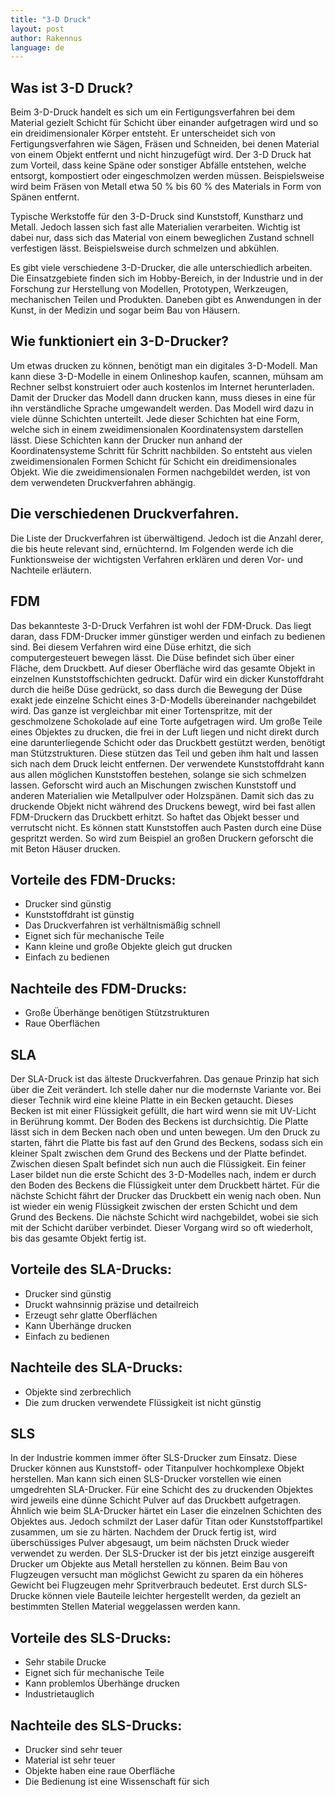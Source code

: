 ```yaml
---
title: "3-D Druck"
layout: post
author: Rakennus
language: de
---
```


## Was ist 3-D Druck?

Beim 3-D-Druck handelt es sich um ein Fertigungsverfahren bei dem Material gezielt Schicht für Schicht über einander aufgetragen wird und so ein dreidimensionaler Körper entsteht.
Er unterscheidet sich von Fertigungsverfahren wie Sägen, Fräsen und Schneiden, bei denen Material von einem Objekt entfernt und nicht hinzugefügt wird. Der 3-D Druck hat zum Vorteil, dass keine Späne oder sonstiger Abfälle entstehen, welche entsorgt, kompostiert oder eingeschmolzen werden müssen. Beispielsweise wird beim Fräsen von Metall etwa 50 % bis 60 % des Materials in Form von Spänen entfernt.

Typische Werkstoffe für den 3-D-Druck sind Kunststoff, Kunstharz und Metall. Jedoch lassen sich fast alle Materialien verarbeiten. Wichtig ist dabei nur, dass sich das Material von einem beweglichen Zustand schnell verfestigen lässt. Beispielsweise durch schmelzen und abkühlen.

Es gibt viele verschiedene 3-D-Drucker, die alle unterschiedlich arbeiten. Die Einsatzgebiete finden sich im Hobby-Bereich, in der Industrie und in der Forschung zur Herstellung von Modellen, Prototypen, Werkzeugen, mechanischen Teilen und Produkten. Daneben gibt es Anwendungen in der Kunst, in der Medizin und sogar beim Bau von Häusern.

## Wie funktioniert ein 3-D-Drucker?

Um etwas drucken zu können, benötigt man ein digitales 3-D-Modell. Man kann diese 3-D-Modelle in einem Onlineshop kaufen, scannen, mühsam am Rechner selbst konstruiert oder auch kostenlos im Internet herunterladen.
Damit der Drucker das Modell dann drucken kann, muss dieses in eine für ihn verständliche Sprache umgewandelt werden. Das Modell wird dazu in viele dünne Schichten unterteilt. Jede dieser Schichten hat eine Form, welche sich in einem zweidimensionalen Koordinatensystem darstellen lässt. Diese Schichten kann der Drucker nun anhand der Koordinatensysteme Schritt für Schritt nachbilden. So entsteht aus vielen zweidimensionalen Formen Schicht für Schicht ein dreidimensionales Objekt. Wie die zweidimensionalen Formen nachgebildet werden, ist von dem verwendeten Druckverfahren abhängig.

## Die verschiedenen Druckverfahren.

Die Liste der Druckverfahren ist überwältigend. Jedoch ist die Anzahl derer, die bis heute relevant sind, ernüchternd. Im Folgenden werde ich die Funktionsweise der wichtigsten Verfahren erklären und deren Vor- und Nachteile erläutern.

## FDM

Das bekannteste 3-D-Druck Verfahren ist wohl der FDM-Druck. Das liegt daran, dass FDM-Drucker immer günstiger werden und einfach zu bedienen sind.
Bei diesem Verfahren wird eine Düse erhitzt, die sich computergesteuert bewegen lässt. Die Düse befindet sich über einer Fläche, dem Druckbett. Auf dieser Oberfläche wird das gesamte Objekt in einzelnen Kunststoffschichten gedruckt. Dafür wird ein dicker Kunstoffdraht durch die heiße Düse gedrückt, so dass durch die Bewegung der Düse exakt jede einzelne Schicht eines 3-D-Modells übereinander nachgebildet wird. Das ganze ist vergleichbar mit einer Tortenspritze, mit der geschmolzene Schokolade auf eine Torte aufgetragen wird.
Um große Teile eines Objektes zu drucken, die frei in der Luft liegen und nicht direkt durch eine darunterliegende Schicht oder das Druckbett gestützt werden, benötigt man Stützstrukturen. Diese stützen das Teil und geben ihm halt und lassen sich nach dem Druck leicht entfernen.
Der verwendete Kunststoffdraht kann aus allen möglichen Kunststoffen bestehen, solange sie sich schmelzen lassen. Geforscht wird auch an Mischungen zwischen Kunststoff und anderen Materialien wie Metallpulver oder Holzspänen.
Damit sich das zu druckende Objekt nicht während des Druckens bewegt, wird bei fast allen FDM-Druckern das Druckbett erhitzt. So haftet das Objekt besser und verrutscht nicht.
Es können statt Kunststoffen auch Pasten durch eine Düse gespritzt werden. So wird zum Beispiel an großen Druckern geforscht die mit Beton Häuser drucken.

## Vorteile des FDM-Drucks:

- Drucker sind günstig
- Kunststoffdraht ist günstig
- Das Druckverfahren ist verhältnismäßig schnell
- Eignet sich für mechanische Teile
- Kann kleine und große Objekte gleich gut drucken
- Einfach zu bedienen

## Nachteile des FDM-Drucks:

- Große Überhänge benötigen Stützstrukturen
- Raue Oberflächen

## SLA

Der SLA-Druck ist das älteste Druckverfahren. Das genaue Prinzip hat sich über die Zeit verändert. Ich stelle daher nur die modernste Variante vor.
Bei dieser Technik wird eine kleine Platte in ein Becken getaucht. Dieses Becken ist mit einer Flüssigkeit gefüllt, die hart wird wenn sie mit UV-Licht in Berührung kommt. Der Boden des Beckens ist durchsichtig. Die Platte lässt sich in dem Becken nach oben und unten bewegen.
Um den Druck zu starten, fährt die Platte bis fast auf den Grund des Beckens, sodass sich ein kleiner Spalt zwischen dem Grund des Beckens und der Platte befindet. Zwischen diesen Spalt befindet sich nun auch die Flüssigkeit. Ein feiner Laser bildet nun die erste Schicht des 3-D-Modelles nach, indem er durch den Boden des Beckens die Flüssigkeit unter dem Druckbett härtet. Für die nächste Schicht fährt der Drucker das Druckbett ein wenig nach oben. Nun ist wieder ein wenig Flüssigkeit zwischen der ersten Schicht und dem Grund des Beckens. Die nächste Schicht wird nachgebildet, wobei sie sich mit der Schicht darüber verbindet. Dieser Vorgang wird so oft wiederholt, bis das gesamte Objekt fertig ist.

## Vorteile des SLA-Drucks:

- Drucker sind günstig
- Druckt wahnsinnig präzise und detailreich
- Erzeugt sehr glatte Oberflächen
- Kann Überhänge drucken
- Einfach zu bedienen

## Nachteile des SLA-Drucks:

- Objekte sind zerbrechlich
- Die zum drucken verwendete Flüssigkeit ist nicht günstig

## SLS

In der Industrie kommen immer öfter SLS-Drucker zum Einsatz. Diese Drucker können aus Kunststoff- oder Titanpulver hochkomplexe Objekt herstellen. Man kann sich einen SLS-Drucker vorstellen wie einen umgedrehten SLA-Drucker. Für eine Schicht des zu druckenden Objektes wird jeweils eine dünne Schicht Pulver auf das Druckbett aufgetragen. Ähnlich wie beim SLA-Drucker härtet ein Laser die einzelnen Schichten des Objektes aus. Jedoch schmilzt der Laser dafür Titan oder Kunststoffpartikel zusammen, um sie zu härten. Nachdem der Druck fertig ist, wird überschüssiges Pulver abgesaugt, um beim nächsten Druck wieder verwendet zu werden.
Der SLS-Drucker ist der bis jetzt einzige ausgereift Drucker um Objekte aus Metall herstellen zu können.
Beim Bau von Flugzeugen versucht man möglichst Gewicht zu sparen da ein höheres Gewicht bei Flugzeugen mehr Spritverbrauch bedeutet. Erst durch SLS-Drucke können viele Bauteile leichter hergestellt werden, da gezielt an bestimmten Stellen Material weggelassen werden kann.

## Vorteile des SLS-Drucks:

- Sehr stabile Drucke
- Eignet sich für mechanische Teile
- Kann problemlos Überhänge drucken
- Industrietauglich

## Nachteile des SLS-Drucks:

- Drucker sind sehr teuer
- Material ist sehr teuer
- Objekte haben eine raue Oberfläche
- Die Bedienung ist eine Wissenschaft für sich
